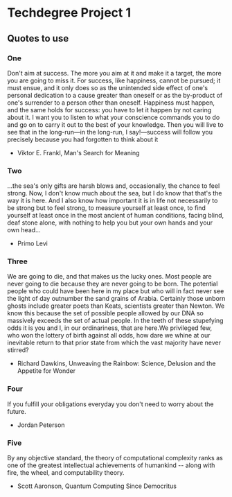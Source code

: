 # Techdegree Project 1

## Quotes to use

### One

Don't aim at success. The more you aim at it and make it a target, the more 
you are going to miss it. For success, like happiness, cannot be pursued; it must 
ensue, and it only does so as the unintended side effect of one's personal 
dedication to a cause greater than oneself or as the by-product of one's 
surrender to a person other than oneself. Happiness must happen, and the same 
holds for success: you have to let it happen by not caring about it. I want you
to listen to what your conscience commands you to do and go on to carry it out
to the best of your knowledge. Then you will live to see that in the long-run—in 
the long-run, I say!—success will follow you precisely because you had forgotten 
to think about it
- Viktor E. Frankl, Man's Search for Meaning

### Two

...the sea's only gifts are harsh blows and, occasionally, the chance to 
feel strong. Now, I don't know much about the sea, but I do know that that's the 
way it is here. And I also know how important it is in life not necessarily to 
be strong but to feel strong, to measure yourself at least once, to find 
yourself at least once in the most ancient of human conditions, facing blind, 
deaf stone alone, with nothing to help you but your own hands and your own head...
- Primo Levi

### Three

We are going to die, and that makes us the lucky ones. Most people are never 
going to die because they are never going to be born. The potential people who 
could have been here in my place but who will in fact never see the light of day
outnumber the sand grains of Arabia. Certainly those unborn ghosts include 
greater poets than Keats, scientists greater than Newton. We know this because 
the set of possible people allowed by our DNA so massively exceeds the set of 
actual people. In the teeth of these stupefying odds it is you and I, in our 
ordinariness, that are here.We privileged few, who won the lottery of birth 
against all odds, how dare we whine at our inevitable return to that prior state 
from which the vast majority have never stirred?
- Richard Dawkins, Unweaving the Rainbow: Science, Delusion and the Appetite for Wonder

### Four

If you fulfill your obligations everyday you don't need to worry about the future.
- Jordan Peterson

### Five

By any objective standard, the theory of computational complexity ranks as one 
of the greatest intellectual achievements of humankind -- along with fire, the 
wheel, and computability theory.
- Scott Aaronson, Quantum Computing Since Democritus